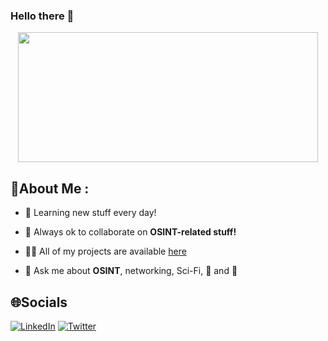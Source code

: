### Hello there 👋

<p align="center"><img width="480" height="208" src="https://giphy.com/gifs/starwars-star-wars-episode-3-xTiIzJSKB4l7xTouE8"/></p>

## 💫About Me :

- 🌱 Learning new stuff every day!

- 👯 Always ok to collaborate on **OSINT-related stuff!**

- 👨‍💻 All of my projects are available [here](https://github.com/K2SOsint?tab=repositories)

- 💬 Ask me about **OSINT**, networking, Sci-Fi, :pizza: and :beers: 

## 🌐Socials
[![LinkedIn](https://img.shields.io/badge/LinkedIn-%230077B5.svg?logo=linkedin&logoColor=white)](https://linkedin.com/in/henribeek) [![Twitter](https://img.shields.io/badge/Twitter-%231DA1F2.svg?logo=Twitter&logoColor=white)](https://twitter.com/k_2sosint) 
